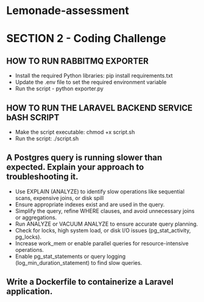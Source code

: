 # Lemonade-assessment
# SECTION 2 - Coding Challenge
## HOW TO RUN RABBITMQ EXPORTER
- Install the required Python libraries: pip install requirements.txt
- Update the .env file to set the required environment variable
- Run the script - python exporter.py
## HOW TO RUN THE LARAVEL BACKEND SERVICE bASH SCRIPT
- Make the script executable: chmod +x script.sh
- Run the script: ./script.sh

## A Postgres query is running slower than expected. Explain your approach to troubleshooting it.
- Use EXPLAIN (ANALYZE) to identify slow operations like sequential scans, expensive joins, or disk spill
- Ensure appropriate indexes exist and are used in the query.
- Simplify the query, refine WHERE clauses, and avoid unnecessary joins or aggregations.
- Run ANALYZE or VACUUM ANALYZE to ensure accurate query planning.
- Check for locks, high system load, or disk I/O issues (pg_stat_activity, pg_locks).
- Increase work_mem or enable parallel queries for resource-intensive operations.
- Enable pg_stat_statements or query logging (log_min_duration_statement) to find slow queries. 

## Write a Dockerfile to containerize a Laravel application.

